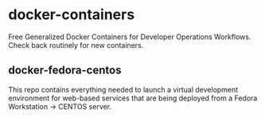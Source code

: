 # docker-containers
Free Generalized Docker Containers for Developer Operations Workflows. Check back routinely for new containers.

## docker-fedora-centos
This repo contains everything needed to launch a virtual development environment for web-based 
services that are being deployed from a Fedora Workstation -> CENTOS server. 
